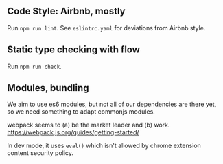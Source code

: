 ## Code Style: Airbnb, mostly

Run `npm run lint`. See `eslintrc.yaml` for deviations from Airbnb
style.

## Static type checking with flow

Run `npm run check`.


## Modules, bundling

We aim to use es6 modules, but not all of our dependencies
are there yet, so we need something to adapt commonjs modules.

webpack seems to (a) be the market leader and (b) work.
https://webpack.js.org/guides/getting-started/

In dev mode, it uses `eval()` which isn't allowed by
chrome extension content security policy.

